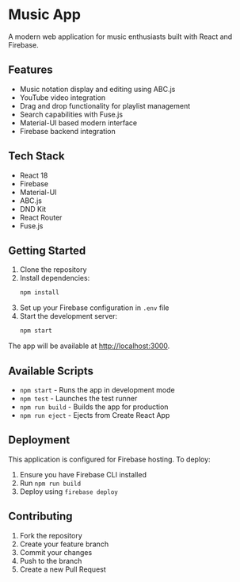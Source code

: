 # Music App

A modern web application for music enthusiasts built with React and Firebase.

## Features

- Music notation display and editing using ABC.js
- YouTube video integration
- Drag and drop functionality for playlist management
- Search capabilities with Fuse.js
- Material-UI based modern interface
- Firebase backend integration

## Tech Stack

- React 18
- Firebase
- Material-UI
- ABC.js
- DND Kit
- React Router
- Fuse.js

## Getting Started

1. Clone the repository
2. Install dependencies:
   ```bash
   npm install
   ```
3. Set up your Firebase configuration in `.env` file
4. Start the development server:
   ```bash
   npm start
   ```

The app will be available at [http://localhost:3000](http://localhost:3000).

## Available Scripts

- `npm start` - Runs the app in development mode
- `npm test` - Launches the test runner
- `npm run build` - Builds the app for production
- `npm run eject` - Ejects from Create React App

## Deployment

This application is configured for Firebase hosting. To deploy:

1. Ensure you have Firebase CLI installed
2. Run `npm run build`
3. Deploy using `firebase deploy`

## Contributing

1. Fork the repository
2. Create your feature branch
3. Commit your changes
4. Push to the branch
5. Create a new Pull Request
